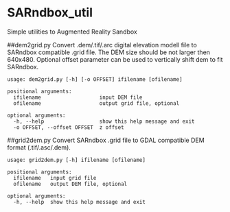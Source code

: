 # SARndbox_util
Simple utilities to Augmented Reality Sandbox

##dem2grid.py
Convert .dem/.tif/.arc digital elevation modell file to SARndbox
compatible .grid file. The DEM size should be not larger then 640x480.
Optional offset parameter can be used to vertically shift dem to fit SARndbox.

```
usage: dem2grid.py [-h] [-o OFFSET] ifilename [ofilename]

positional arguments:
  ifilename                   input DEM file
  ofilename                   output grid file, optional

optional arguments:
  -h, --help                  show this help message and exit
  -o OFFSET, --offset OFFSET  z offset
```

##grid2dem.py
Convert SARndbox .grid file to GDAL compatible DEM format (.tif/.asc/.dem).

```
usage: grid2dem.py [-h] ifilename [ofilename]

positional arguments:
  ifilename   input grid file
  ofilename   output DEM file, optional

optional arguments:
  -h, --help  show this help message and exit
```
